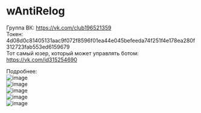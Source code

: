# wAntiRelog   
Группа ВК: https://vk.com/club196521359  
Токен: 4d08d0c81405131aac9f072f8596f01ea44e045befeeda74f251f4e178ea280f312723fab553ed6159679  
Тот самый юзер, который может управлять ботом: https://vk.com/id315254690  

Подробнее:  
![image](https://user-images.githubusercontent.com/48631163/146444294-e0a77da4-2405-4033-a9c3-58f23ecdb717.png)  
![image](https://user-images.githubusercontent.com/48631163/146444304-a0c06d2b-ac1d-42f3-a9bb-2079697dc628.png)  
![image](https://user-images.githubusercontent.com/48631163/146444319-66a66bbd-ea33-4209-8ac1-0497e8b3708f.png)   
![image](https://user-images.githubusercontent.com/48631163/146444326-266614e4-ca92-4c68-9047-71d71e4a9e1b.png)   
![image](https://user-images.githubusercontent.com/48631163/146444333-c8c2e219-99ff-409f-99b1-dc22a84d143c.png)  
